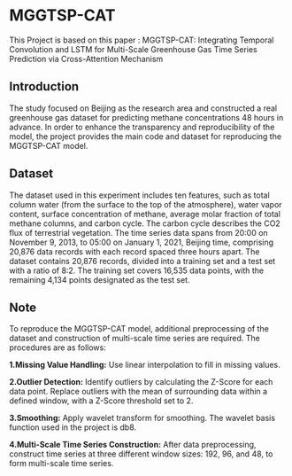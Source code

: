 # MGGTSP-CAT
This Project is based on this paper : MGGTSP-CAT: Integrating Temporal Convolution and LSTM for Multi-Scale Greenhouse Gas Time Series Prediction via Cross-Attention Mechanism
## Introduction
The study focused on Beijing as the research area and constructed a real greenhouse gas dataset for predicting methane concentrations 48 hours in advance. In order to enhance the transparency and reproducibility of the model, the project provides the main code and dataset for reproducing the MGGTSP-CAT model.

## Dataset
The dataset used in this experiment includes ten features, such as total column water (from the surface to the top of the atmosphere), water vapor content, surface concentration of methane, average molar fraction of total methane columns, and carbon cycle. The carbon cycle describes the CO2 flux of terrestrial vegetation. The time series data spans from 20:00 on November 9, 2013, to 05:00 on January 1, 2021, Beijing time, comprising 20,876 data records with each record spaced three hours apart. The dataset contains 20,876 records, divided into a training set and a test set with a ratio of 8:2. The training set covers 16,535 data points, with the remaining 4,134 points designated as the test set.

## Note
To reproduce the MGGTSP-CAT model, additional preprocessing of the dataset and construction of multi-scale time series are required. The procedures are as follows:

**1.Missing Value Handling:** Use linear interpolation to fill in missing values.

**2.Outlier Detection:** Identify outliers by calculating the Z-Score for each data point. Replace outliers with the mean of surrounding data within a defined window, with a Z-Score threshold set to 2.

**3.Smoothing:** Apply wavelet transform for smoothing. The wavelet basis function used in the project is db8.

**4.Multi-Scale Time Series Construction:** After data preprocessing, construct time series at three different window sizes: 192, 96, and 48, to form multi-scale time series.



